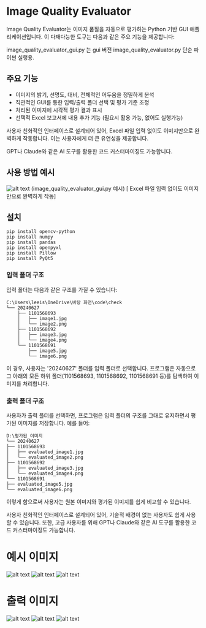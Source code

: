 # Image Quality Evaluator

Image Quality Evaluator는 이미지 품질을 자동으로 평가하는 Python 기반 GUI 애플리케이션입니다. 이 다재다능한 도구는 다음과 같은 주요 기능을 제공합니다:

image_quality_evaluator_gui.py 는  gui 버전
image_quality_evaluator.py 단순 파이썬 실행용.

## 주요 기능
- 이미지의 밝기, 선명도, 대비, 전체적인 어두움을 정밀하게 분석
- 직관적인 GUI를 통한 입력/출력 폴더 선택 및 평가 기준 조정
- 처리된 이미지에 시각적 평가 결과 표시
- 선택적 Excel 보고서에 내용 추가 기능 (필요시 활용 가능, 없어도 실행가능)

사용자 친화적인 인터페이스로 설계되어 있어, Excel 파일 입력 없이도 이미지만으로 완벽하게 작동합니다. 
이는 사용자에게 더 큰 유연성을 제공합니다.

GPT나 Claude와 같은 AI 도구를 활용한 코드 커스터마이징도 가능합니다. 


## 사용 방법 예시
![alt text](images/program.png)
(image_quality_evaluator_gui.py 예시)
[ Excel 파일 입력 없이도 이미지만으로 완벽하게 작동]
## 설치
```
pip install opencv-python
pip install numpy
pip install pandas
pip install openpyxl
pip install Pillow
pip install PyQt5
```

### 입력 폴더 구조
입력 폴더는 다음과 같은 구조를 가질 수 있습니다:

```
C:\Users\leeis\OneDrive\바탕 화면\code\check
└── 20240627
    ├── 1101568693
    │   ├── image1.jpg
    │   └── image2.png
    ├── 1101568692
    │   ├── image3.jpg
    │   └── image4.png
    └── 1101568691
        ├── image5.jpg
        └── image6.png
```

이 경우, 사용자는 '20240627' 폴더를 입력 폴더로 선택합니다. 프로그램은 자동으로 그 아래의 모든 하위 폴더(1101568693, 1101568692, 1101568691 등)를 탐색하여 이미지를 처리합니다.

### 출력 폴더 구조
사용자가 출력 폴더를 선택하면, 프로그램은 입력 폴더의 구조를 그대로 유지하면서 평가된 이미지를 저장합니다. 예를 들어:

```
D:\평가된_이미지
└── 20240627
├── 1101568693
│   ├── evaluated_image1.jpg
│   └── evaluated_image2.png
├── 1101568692
│   ├── evaluated_image3.jpg
│   └── evaluated_image4.png
└── 1101568691
├── evaluated_image5.jpg
└── evaluated_image6.png
```

이렇게 함으로써 사용자는 원본 이미지와 평가된 이미지를 쉽게 비교할 수 있습니다.

사용자 친화적인 인터페이스로 설계되어 있어, 기술적 배경이 없는 사용자도 쉽게 사용할 수 있습니다. 또한, 고급 사용자를 위해 GPT나 Claude와 같은 AI 도구를 활용한 코드 커스터마이징도 가능합니다.

# 예시 이미지

![alt text](images/ex1.jpg)
![alt text](images/ex2.jpg)
![alt text](images/ex3.jpg)

# 출력 이미지
![alt text](images/out1.jpg)
![alt text](images/out2.jpg)
![alt text](images/out3.jpg)
